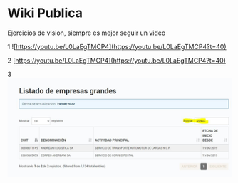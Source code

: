 # Wiki Publica
Ejercicios de vision, siempre es mejor seguir un video 

1
![https://youtu.be/L0LaEgTMCP4](https://youtu.be/L0LaEgTMCP4?t=40)

2
[https://youtu.be/L0LaEgTMCP4](https://youtu.be/L0LaEgTMCP4?t=40)

3
![Imagen ejemplo de AFIP Regimen Grandes CLientes](/images/GrandesClientes.JPG "Ejemplo de Filtrado")
